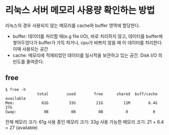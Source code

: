 # 리눅스 서버 메모리 사용량 확인하는 방법
리눅스의 경우 사용되지 않는 메모리를 cache와 buffer 영역에 할당한다.
- buffer: 데이터를 처리할 때(e.g file I/O), 바로 처리하지 않고, 데이터를 buffer에 쌓아두었다가 buffer가 가득 차거나, cpu가 바쁘지 않을 때 이 데이터를 처리한다. 이때 사용되는 공간
- cache: 메모리에 적재되었던 데이터를 일시적을 보관하고 있는 공간. Disk I/O 의 빈도를 줄여준다.

## free
```
$ free -h
              total        used        free      shared  buff/cache   available
Mem:            61G         33G         21G         11M        6.4G         27G
Swap:            0B          0B          0B          0           0
```

전체 메모리 크기: 61g
사용 중인 메모리 크기: 33g
사용 가능한 메모리 크기: 21 + 6.4 = 27 (available)